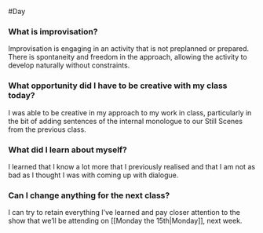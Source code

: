 #Day

### What is improvisation?
Improvisation is engaging in an activity that is not preplanned or prepared. There is spontaneity and freedom in the approach, allowing the activity to develop naturally without constraints.

### What opportunity did I have to be creative with my class today?
I was able to be creative in my approach to my work in class, particularly in the bit of adding sentences of the internal monologue to our Still Scenes from the previous class.

### What did I learn about myself?
I learned that I know a lot more that I previously realised and that I am not as bad as I thought I was with coming up with dialogue.

### Can I change anything for the next class?
I can try to retain everything I’ve learned and pay closer attention to the show that we’ll be attending on [[Monday the 15th|Monday]], next week.